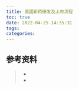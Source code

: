 ```yaml
---
title: 美国新药研发及上市流程
toc: true
date: 2022-04-25 14:35:31
tags:
categories:
---
```






## 参考资料
> - []()
> - []()
